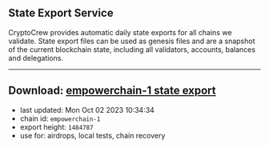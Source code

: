 ## State Export Service
CryptoCrew provides automatic daily state exports for all chains we validate. State export files can be used as genesis files and are a snapshot of the current blockchain state, including all validators, accounts, balances and delegations.

---
**Download: [empowerchain-1 state export](https://dl.ccvalidators.com/SERVICE/empowerchain/empowerchain-1_export_1484787.json)**
---

- last updated: Mon Oct 02 2023 10:34:34
- chain id: `empowerchain-1`
- export height: `1484787`
- use for: airdrops, local tests, chain recovery
